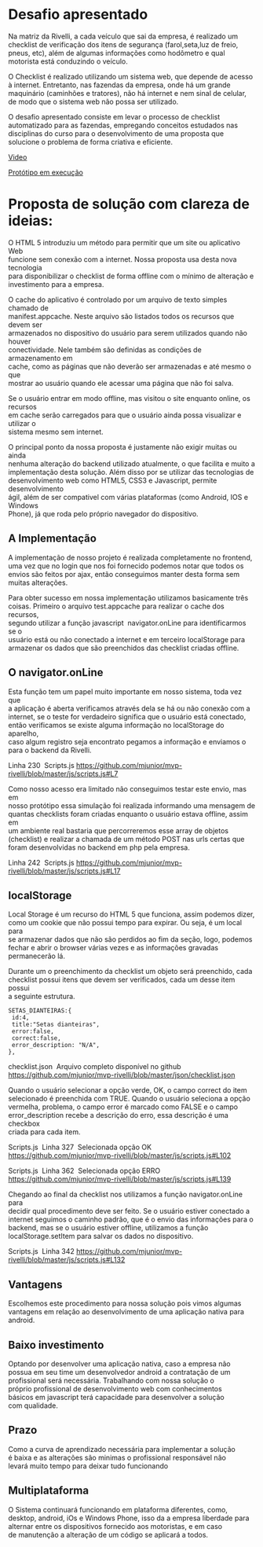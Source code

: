 # Desafio apresentado
Na matriz da Rivelli, a cada veículo que sai da empresa, é realizado um checklist de verificação dos itens de segurança (farol,seta,luz de freio, pneus, etc), além de algumas informações como hodômetro e qual motorista está conduzindo o veículo.

O Checklist é realizado utilizando um sistema web, que depende de acesso à internet. Entretanto, nas fazendas da empresa, onde há um grande maquinário (caminhões e tratores), não há internet e nem sinal de celular, de modo que o sistema web não possa ser utilizado.

O desafio apresentado consiste em levar o processo de checklist automatizado para as fazendas, empregando conceitos estudados nas disciplinas do curso para o desenvolvimento de uma proposta que solucione o problema de forma criativa e eficiente.

[Video](http://mjunior.com.br/rivelli/video)

[Protótipo em execução](http://mjunior.com.br/rivelli/mvp)

# Proposta de solução com clareza de ideias: 
O   HTML   5   introduziu   um   método   para   permitir   que   um   site   ou   aplicativo   Web  
funcione   sem   conexão   com   a   internet.   Nossa   proposta   usa   desta   nova   tecnologia  
para   disponibilizar   o   checklist   de   forma   offline   com   o   mínimo   de   alteração   e  
investimento para a empresa. 
 
O  cache   do   aplicativo   é   controlado   por   um   arquivo   de   texto   simples   chamado   de  
manifest.appcache.   Neste   arquivo   são   listados   todos   os   recursos   que   devem   ser  
armazenados   no   dispositivo   do   usuário   para   serem   utilizados   quando   não   houver  
conectividade.   Nele   também   são   definidas   as   condições   de   armazenamento   em  
cache,   como   as   páginas   que   não   deverão   ser   armazenadas   e   até   mesmo   o   que  
mostrar ao usuário quando ele acessar uma página que não foi salva. 
 
Se   o   usuário   entrar   em   modo   offline,   mas   visitou   o   site   enquanto   online,   os   recursos  
em   cache   serão   carregados   para   que   o   usuário   ainda   possa   visualizar   e   utilizar   o  
sistema mesmo sem internet. 
 
O   principal   ponto   da   nossa   proposta   é   justamente   não   exigir   muitas   ou   ainda  
nenhuma   alteração   do   backend   utilizado   atualmente,   o   que   facilita   e   muito   a  
implementação   desta   solução.   Além   disso   por   se   utilizar   das   tecnologias   de  
desenvolvimento   web   como   HTML5,   CSS3   e   Javascript,   permite   desenvolvimento  
ágil,   além   de   ser   compativel   com   várias   plataformas   (como   Android,   IOS   e   Windows  
Phone), já que roda pelo próprio navegador do dispositivo. 
 
## A Implementação 
A   implementação   de   nosso   projeto   é   realizada   completamente   no   frontend,  
uma   vez   que   no   login   que   nos   foi   fornecido   podemos   notar   que   todos   os  
envios   são   feitos   por   ajax,   então   conseguimos   manter   desta   forma   sem  
muitas alterações. 
 
Para   obter   sucesso   em   nossa   implementação   utilizamos   basicamente   três  
coisas.   Primeiro   o   arquivo   test.appcache   para   realizar   o   cache   dos   recursos,  
segundo   utilizar   a   função   javascript   ​ navigator.onLine   para   identificarmos   se   o  
usuário   está   ou   não   conectado   a   internet   e   em   terceiro   localStorage   para  
armazenar os dados que são preenchidos das checklist criadas offline. 
 
 
## O navigator.onLine 
Esta   função   tem   um   papel   muito   importante   em   nosso   sistema,   toda   vez   que  
a   aplicação   é   aberta   verificamos   através   dela   se   há   ou   não   conexão   com   a  
internet,   se   o   teste   for   verdadeiro   significa   que   o   usuário   está   conectado,  então   verificamos   se   existe   alguma   informação   no   localStorage   do   aparelho,  
caso   algum   registro   seja   encontrato   pegamos   a   informação   e   enviamos   o  
para o backend da Rivelli. 
 
Linha 230 ­ Scripts.js
https://github.com/mjunior/mvp-rivelli/blob/master/js/scripts.js#L7 
 
Como   nosso   acesso   era   limitado   não   conseguimos   testar   este   envio,   mas   em  
nosso   protótipo   essa   simulação   foi   realizada   informando   uma   mensagem   de  
quantas   checklists   foram   criadas   enquanto   o   usuário   estava   offline,   assim   em  
um   ambiente   real   bastaria   que   percorreremos   esse   array   de   objetos  
(checklist)   e   realizar   a   chamada   de   um   método   POST   nas   urls   certas   que  
foram desenvolvidas no backend em php pela empresa. 
 
Linha 242 ­ Scripts.js
https://github.com/mjunior/mvp-rivelli/blob/master/js/scripts.js#L17
 
 
## localStorage 
Local   Storage   é   um   recurso   do   HTML   5   que   funciona,   assim   podemos   dizer,  
como   um   cookie   que   não   possui   tempo   para   expirar.   Ou   seja,   é   um   local   para  
se   armazenar   dados   que   não   são   perdidos   ao   fim   da   seção,   logo,   podemos  
fechar   e   abrir   o   browser   várias   vezes   e   as   informações   gravadas  
permanecerão lá. 
 
Durante   um   o   preenchimento   da   checklist   um   objeto   será   preenchido,   cada  
checklist   possui   itens   que   devem   ser   verificados,   cada   um   desse   item   possui  
a seguinte estrutura. 
 ```
SETAS_DIANTEIRAS:{ 
  id:4, 
  title:"Setas dianteiras", 
  error:false, 
  correct:false, 
  error_description: "N/A",
}, 
```
 
checklist.json ­ Arquivo completo disponível no github 
https://github.com/mjunior/mvp-rivelli/blob/master/json/checklist.json
 
Quando   o   usuário   selecionar   a   opção   verde,   OK,   o   campo   correct   do   item  
selecionado   é   preenchida   com   TRUE.   Quando   o   usuário   seleciona   a   opção  vermelha,   problema,   o   campo   error   é   marcado   como   FALSE   e   o   campo  
error_description   recebe   a   descrição   do   erro,   essa   descrição   é   uma   checkbox  
criada para cada item. 
 
Scripts.js ­ Linha 327 ­ Selecionada opção OK 
https://github.com/mjunior/mvp-rivelli/blob/master/js/scripts.js#L102
 
Scripts.js ­ Linha 362 ­ Selecionada opção ERRO 
https://github.com/mjunior/mvp-rivelli/blob/master/js/scripts.js#L139
 
Chegando   ao   final   da   checklist   nos   utilizamos   a   função   navigator.onLine   para  
decidir   qual   procedimento   deve   ser   feito.   Se   o   usuário   estiver   conectado   a  
internet   seguimos   o   caminho   padrão,   que   é   o   envio   das   informações   para   o  
backend,   mas   se   o   usuário   estiver   offline,   utilizamos   a   função  
localStorage.setItem para salvar os dados no dispositivo. 
 
Scripts.js ­ Linha 342 
https://github.com/mjunior/mvp-rivelli/blob/master/js/scripts.js#L132
 
 
## Vantagens 
Escolhemos   este   procedimento   para   nossa   solução   pois   vimos   algumas  
vantagens   em   relação   ao   desenvolvimento   de   uma   aplicação   nativa   para  
android. 
 
## Baixo investimento 
Optando   por   desenvolver   uma   aplicação   nativa,   caso   a   empresa   não  
possua   em   seu   time   um   desenvolvedor   android   a   contratação   de   um  
profissional   será   necessária.   Trabalhando   com   nossa   solução   o  
próprio   profissional   de   desenvolvimento   web   com   conhecimentos  
básicos   em   javascript   terá   capacidade   para   desenvolver   a   solução  
com qualidade. 
 
## Prazo 
Como   a   curva   de   aprendizado   necessária   para   implementar   a   solução  
é   baixa   e   as   alterações   são   minimas   o   profissional   responsável   não  
levará muito tempo para deixar tudo funcionando 
 
 
## Multiplataforma 
O   Sistema   continuará   funcionando   em   plataforma   diferentes,   como,  
desktop,   android,   iOs   e   Windows   Phone,   isso   da   a   empresa   liberdade  para   alternar   entre   os   dispositivos   fornecido   aos   motoristas,   e   em   caso  
de manutenção a alteração de um código se aplicará a todos. 
